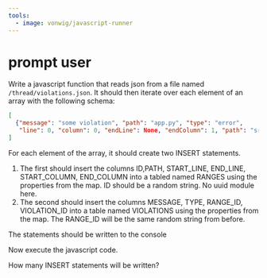 ```yaml
---
tools:
  - image: vonwig/javascript-runner
---
```


# prompt user

Write a javascript function that reads json from a file named `/thread/violations.json`.
It should then iterate over each element of an array with the following schema:

```json
[
  {"message": "some violation", "path": "app.py", "type": "error",
   "line": 0, "column": 0, "endLine": None, "endColumn": 1, "path": "src/app.py"}
]

```

For each element of the array, it should create two INSERT statements. 

1. The first should insert the columns ID,PATH, START_LINE, END_LINE, START_COLUMN, END_COLUMN 
into a tabled named RANGES using the properties from the map. ID should be a random string. No uuid module here.
2. The second should insert the columns MESSAGE, TYPE, RANGE_ID, VIOLATION_ID into a table named VIOLATIONS using the properties from the map. The RANGE_ID will be the same random string from before. 

The statements should be written to the console

Now execute the javascript code.

How many INSERT statements will be written?
